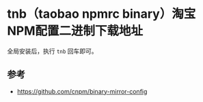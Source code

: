 # tnb（taobao npmrc binary）淘宝NPM配置二进制下载地址

全局安装后，执行 `tnb` 回车即可。

## 参考

-   https://github.com/cnpm/binary-mirror-config
